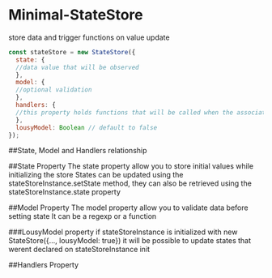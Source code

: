 # Minimal-StateStore
store data and trigger functions on value update

```javascript
const stateStore = new StateStore({
  state: {
  //data value that will be observed
  },
  model: {
  //optional validation
  },
  handlers: {
  //this property holds functions that will be called when the associated state changes
  },
  lousyModel: Boolean // default to false
});
```

##State, Model and Handlers relationship

##State Property
The state property allow you to store initial values while initializing the store
States can be updated using the stateStoreInstance.setState method, they can also be retrieved using the stateStoreInstance.state property

##Model Property
The model property allow you to validate data before setting state
It can be a regexp or a function

###LousyModel property
if stateStoreInstance is initialized with new StateStore({..., lousyModel: true}) it will be possible to update states that werent declared on stateStoreInstance init

##Handlers Property
